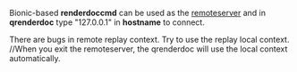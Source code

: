 Bionic-based **renderdoccmd** can be used as the [remoteserver](https://renderdoc.org/docs/how/how_network_capture_replay.html#configuring-remote-hosts) and in **qrenderdoc** type "127.0.0.1" in **hostname** to connect.  
  
There are bugs in remote replay  context. Try to use the replay local context. //When you exit the remoteserver, the qrenderdoc will use the local context automatically.   
  
  
